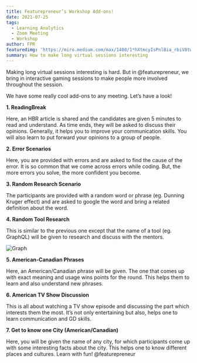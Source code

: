 ```yaml
---
title: Featurepreneur’s Workshop Add-ons!
date: 2021-07-25
tags: 
  - Learning Analytics
  - Zoom Meeting
  - Workshop
author: FPR
featuredimg: 'https://miro.medium.com/max/1400/1*hXtmcyIsPnlBia_rbiV8tw.jpeg'
summary: How to make long virtual sessions interesting 
---
```


Making long virtual sessions interesting is hard. But in @featurepreneur, we bring in interactive gaming sessions to make people more involved throughout the session.

We have some really cool add-ons to any meeting. Let’s have a look!

**1. ReadingBreak**

Here, an HBR article is shared and the candidates are given 5 minutes to read and understand. As time ends, they will be asked to discuss their opinions.
Generally, it helps you to improve your communication skills. You will also learn to put forward your opinions to a group of people.

**2. Error Scenarios**

Here, you are provided with errors and are asked to find the cause of the error.
It is so common that we come across errors while coding. But, the more errors you solve, the more confident you become.

**3. Random Research Scenario**

The participants are provided with a random word or phrase (eg. Dunning Kruger effect) and are asked to google the word and bring a related definition about the word.

**4. Random Tool Research**

This is similar to the previous one except that the name of a tool (eg. GraphQL) will be given to research and discuss with the mentors.

![Graph](https://miro.medium.com/max/700/1*tWwS_KrTXtmMadzkKiz1Lg.jpeg)

**5. American-Canadian Phrases**

Here, an American/Canadian phrase will be given. The one that comes up with exact meaning and usage wins points for the round. This helps them to learn and also understand new phrases.

**6. American TV Show Discussion**

This is all about watching a TV show episode and discussing the part which interests them the most.
It’s not only entertaining but also, helps one to learn communication and GD skills.

**7. Get to know one City (American/Canadian)**

Here, you will be given the name of any city, for which participants come up with some interesting facts about the city. This helps one to know different places and cultures.
Learn with fun! @featurepreneur
